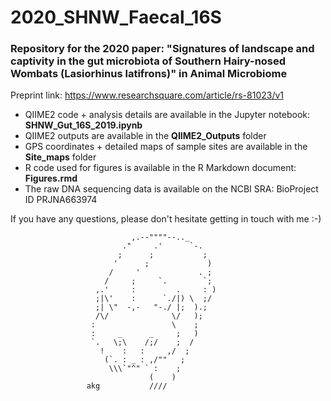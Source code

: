 # 2020_SHNW_Faecal_16S
### Repository for the 2020 paper: "Signatures of landscape and captivity in the gut microbiota of Southern Hairy-nosed Wombats (Lasiorhinus latifrons)" in Animal Microbiome

Preprint link: https://www.researchsquare.com/article/rs-81023/v1

- QIIME2 code + analysis details are available in the Jupyter notebook: **SHNW_Gut_16S_2019.ipynb**
- QIIME2 outputs are available in the **QIIME2_Outputs** folder
- GPS coordinates + detailed maps of sample sites are available in the **Site_maps** folder
- R code used for figures is available in the R Markdown document: **Figures.rmd**
- The raw DNA sequencing data is available on the NCBI SRA: BioProject ID PRJNA663974

If you have any questions, please don't hesitate getting in touch with me :-)


                               ,.--""""--.._
                             ."     .'      `-.
                            ;      ;           ;
                           '      ;             )
                          /     '             . ;
                         /     ;     `.        `;
                       ,.'     :         .     : )
                       ;|\'    :      `./|) \  ;/
                       ;| \"  -,-   "-./ |;  ).;
                       /\/              \/   );
                      :                 \    ;
                      :     _      _     ;   )
                      `.   \;\    /;/    ;  /
                        !    :   :     ,/  ;
                         (`. : _ : ,/""   ;
                          \\\`"^" ` :    ;
                                   (    )
                     akg           ////

